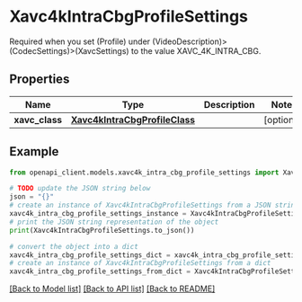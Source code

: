 # Xavc4kIntraCbgProfileSettings

Required when you set (Profile) under (VideoDescription)>(CodecSettings)>(XavcSettings) to the value XAVC_4K_INTRA_CBG.

## Properties

Name | Type | Description | Notes
------------ | ------------- | ------------- | -------------
**xavc_class** | [**Xavc4kIntraCbgProfileClass**](Xavc4kIntraCbgProfileClass.md) |  | [optional] 

## Example

```python
from openapi_client.models.xavc4k_intra_cbg_profile_settings import Xavc4kIntraCbgProfileSettings

# TODO update the JSON string below
json = "{}"
# create an instance of Xavc4kIntraCbgProfileSettings from a JSON string
xavc4k_intra_cbg_profile_settings_instance = Xavc4kIntraCbgProfileSettings.from_json(json)
# print the JSON string representation of the object
print(Xavc4kIntraCbgProfileSettings.to_json())

# convert the object into a dict
xavc4k_intra_cbg_profile_settings_dict = xavc4k_intra_cbg_profile_settings_instance.to_dict()
# create an instance of Xavc4kIntraCbgProfileSettings from a dict
xavc4k_intra_cbg_profile_settings_from_dict = Xavc4kIntraCbgProfileSettings.from_dict(xavc4k_intra_cbg_profile_settings_dict)
```
[[Back to Model list]](../README.md#documentation-for-models) [[Back to API list]](../README.md#documentation-for-api-endpoints) [[Back to README]](../README.md)


